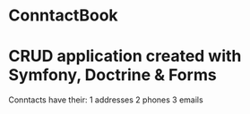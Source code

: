 ConntactBook
============
CRUD application created with Symfony, Doctrine & Forms
============
Conntacts have their:
1 addresses
2 phones
3 emails
